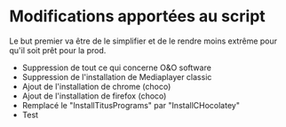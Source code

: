 # Modifications apportées au script

Le but premier va être de le simplifier et de le rendre moins extrême pour qu'il soit prêt pour la prod.

- Suppression de tout ce qui concerne O&O software
- Suppression de l'installation de Mediaplayer classic
- Ajout de l'installation de chrome (choco)
- Ajout de l'installation de firefox (choco)
- Remplacé le "InstallTitusPrograms" par "InstallCHocolatey"
- Test
